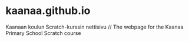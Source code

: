 # kaanaa.github.io
Kaanaan koulun Scratch-kurssin nettisivu // The webpage for the Kaanaa Primary School Scratch course
